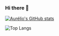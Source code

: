 ### Hi there 👋

<!--
**auserafim/auserafim** is a ✨ _special_ ✨ repository because its `README.md` (this file) appears on your GitHub profile.

Here are some ideas to get you started:

- 🔭 I’m currently working on ...
- 🌱 I’m currently learning ...
- 👯 I’m looking to collaborate on ...
- 🤔 I’m looking for help with ...
- 💬 Ask me about ...
- 📫 How to reach me: ...
- 😄 Pronouns: ...
- ⚡ Fun fact: ...
-->

[![Aurélio's GitHub stats](https://github-readme-stats.vercel.app/api?username=auserafim)](https://github.com/auserafim/github-readme-stats)


![Top Langs](https://github-readme-stats.vercel.app/api/top-langs/?username=auserafim&layout=compact)

